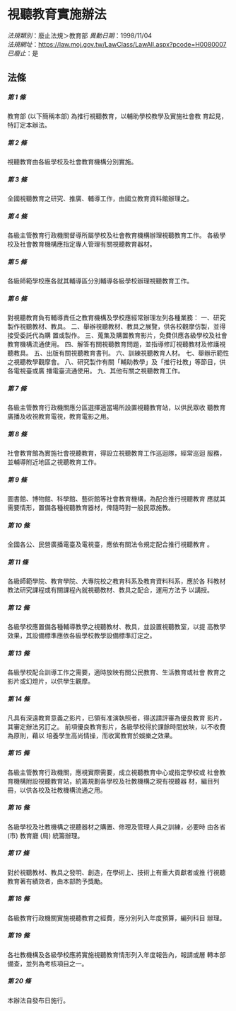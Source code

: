 # 視聽教育實施辦法

*法規類別*：廢止法規＞教育部
*異動日期*：1998/11/04  
*法規網址*：https://law.moj.gov.tw/LawClass/LawAll.aspx?pcode=H0080007
*已廢止*：是


## 法條
##### 第 1 條
教育部 (以下簡稱本部) 為推行視聽教育，以輔助學校教學及實施社會教
育起見，特訂定本辦法。

##### 第 2 條
視聽教育由各級學校及社會教育機構分別實施。

##### 第 3 條
全國視聽教育之研究、推廣、輔導工作，由國立教育資料館辦理之。

##### 第 4 條
各級主管教育行政機關督導所屬學校及社會教育機構辦理視聽教育工作。
各級學校及社會教育機構應指定專人管理有關視聽教育器材。

##### 第 5 條
各級師範學校應各就其輔導區分別輔導各級學校辦理視聽教育工作。

##### 第 6 條
對視聽教育負有輔導責任之教育機構及學校應經常辦理左列各種業務：
一、研究製作視聽教材、教具。
二、舉辦視聽教材、教具之展覽，供各校觀摩仿製，並得接受委託代為購
    置或製作。
三、蒐集及購置教育影片，免費供應各級學校及社會教育機構流通使用。
四、解答有關視聽教育問題，並指導修訂視聽教材及修護視聽教具。
五、出版有關視聽教育書刊。
六、訓練視聽教育人材。
七、舉辦示範性之視聽教學觀摩會。
八、研究製作有關「輔助教學」及「推行社教」等節目，供各電視臺或廣
    播電臺流通使用。
九、其他有關之視聽教育工作。


##### 第 7 條
各級主管教育行政機關應分區選擇適當場所設置視聽教育站，以供民眾收
聽教育廣播及收視教育電視，教育電影之用。

##### 第 8 條
社會教育館為實施社會視聽教育，得設立視聽教育工作巡迴隊，經常巡迴
服務，並輔導附近地區之視聽教育工作。

##### 第 9 條
圖書館、博物館、科學館、藝術館等社會教育機構，為配合推行視聽教育
應就其需要情形，置備各種視聽教育器材，俾隨時對一般民眾施教。

##### 第 10 條
全國各公、民營廣播電臺及電視臺，應依有關法令規定配合推行視聽教育
。

##### 第 11 條
各級師範學院、教育學院、大專院校之教育科系及教育資料科系，應於各
科教材教法研究課程或有關課程內就視聽教材、教具之配合，運用方法予
以講授。

##### 第 12 條
各級學校應置備各種輔導教學之視聽教材、教具，並設置視聽教室，以提
高教學效果，其設備標準應依各級學校教學設備標準訂定之。

##### 第 13 條
各級學校配合訓導工作之需要，適時放映有關公民教育、生活教育或社會
教育之影片或幻燈片，以供學生觀摩。

##### 第 14 條
凡具有深遠教育意義之影片，已領有准演執照者，得送請評審為優良教育
影片，其審定辦法另訂之。
前項優良教育影片，各級學校得於課餘時間放映，以不收費為原則，藉以
培養學生高尚情操，而收寓教育於娛樂之效果。

##### 第 15 條
各級主管教育行政機關，應視實際需要，成立視聽教育中心或指定學校或
社會教育機構附設視聽教育站，統籌規劃各學校及社教機構之現有視聽器
材，編目列冊，以供各校及社教機構流通之用。

##### 第 16 條
各級學校及社教機構之視聽器材之購置、修理及管理人員之訓練，必要時
由各省 (市) 教育廳 (局) 統籌辦理。

##### 第 17 條
對於視聽教材、教具之發明、創造，在學術上、技術上有重大貢獻者或推
行視聽教育著有績效者，由本部酌予獎勵。

##### 第 18 條
各級教育行政機關實施視聽教育之經費，應分別列入年度預算，編列科目
辦理。

##### 第 19 條
各社教機構及各級學校應將實施視聽教育情形列入年度報告內，報請或層
轉本部備查，並列為考核項目之一。

##### 第 20 條
本辦法自發布日施行。


